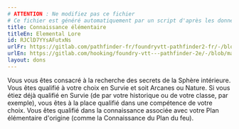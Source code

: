 ```yaml
---
# ATTENTION : Ne modifiez pas ce fichier
# Ce fichier est généré automatiquement par un script d'après les données du module Foundry VTT officiel et de sa traduction
title: Connaissance élémentaire
titleEn: Elemental Lore
id: RJClD7YYsAFutxNs
urlFr: https://gitlab.com/pathfinder-fr/foundryvtt-pathfinder2-fr/-/blob/master/data/feats/RJClD7YYsAFutxNs.htm
urlEn: https://gitlab.com/hooking/foundry-vtt---pathfinder-2e/-/blob/master/packs/data/feats.db/elemental-lore.json
layout: dons
---
```

Vous vous êtes consacré à la recherche des secrets de la Sphère intérieure. Vous êtes qualifié à votre choix en Survie et soit Arcanes ou Nature. Si vous étiez déjà qualifié en Survie (de par votre historique ou de votre classe, par exemple), vous êtes à la place qualifié dans une compétence de votre choix. Vous êtes qualifié dans la connaissance associée avec votre Plan élémentaire d'origine (comme la Connaissance du Plan du feu).
